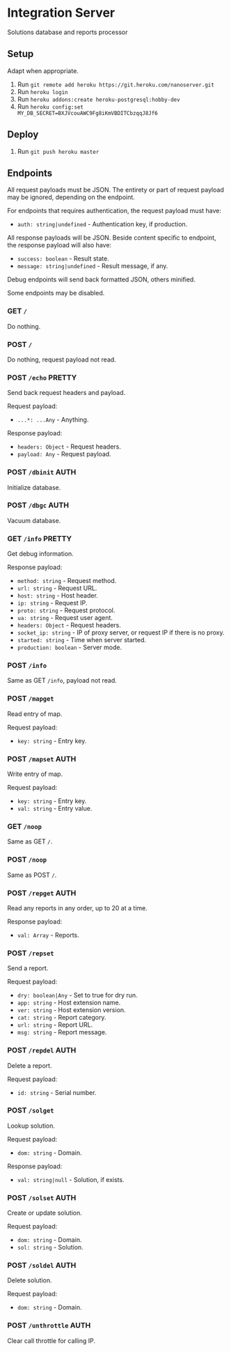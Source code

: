 # Integration Server

Solutions database and reports processor

## Setup

Adapt when appropriate.

1. Run `git remote add heroku https://git.heroku.com/nanoserver.git`
2. Run `heroku login`
3. Run `heroku addons:create heroku-postgresql:hobby-dev`
3. Run `heroku config:set MY_DB_SECRET=BXJVcouAWC9Fg8iKmVBDITCbzqqJ8Jf6`

## Deploy

1. Run `git push heroku master`

## Endpoints

All request payloads must be JSON. The entirety or part of request payload may
be ignored, depending on the endpoint.

For endpoints that requires authentication, the request payload must have:
- `auth: string|undefined` - Authentication key, if production.

All response payloads will be JSON. Beside content specific to endpoint, the
response payload will also have:
- `success: boolean` - Result state.
- `message: string|undefined` - Result message, if any.

Debug endpoints will send back formatted JSON, others minified.

Some endpoints may be disabled.

### GET `/`

Do nothing.

### POST `/`

Do nothing, request payload not read.

### POST `/echo` PRETTY

Send back request headers and payload.

Request payload:
- `...*: ...Any` - Anything.

Response payload:
- `headers: Object` - Request headers.
- `payload: Any` - Request payload.

### POST `/dbinit` AUTH

Initialize database.

### POST `/dbgc` AUTH

Vacuum database.

### GET `/info` PRETTY

Get debug information.

Response payload:
- `method: string` - Request method.
- `url: string` - Request URL.
- `host: string` - Host header.
- `ip: string` - Request IP.
- `proto: string` - Request protocol.
- `ua: string` - Request user agent.
- `headers: Object` - Request headers.
- `socket_ip: string` - IP of proxy server, or request IP if there is no proxy.
- `started: string` - Time when server started.
- `production: boolean` - Server mode.

### POST `/info`

Same as GET `/info`, payload not read.

### POST `/mapget`

Read entry of map.

Request payload:
- `key: string` - Entry key.

### POST `/mapset` AUTH

Write entry of map.

Request payload:
- `key: string` - Entry key.
- `val: string` - Entry value.

### GET `/noop`

Same as GET `/`.

### POST `/noop`

Same as POST `/`.

### POST `/repget` AUTH

Read any reports in any order, up to 20 at a time.

Response payload:
- `val: Array` - Reports.

### POST `/repset`

Send a report.

Request payload:
- `dry: boolean|Any` - Set to true for dry run.
- `app: string` - Host extension name.
- `ver: string` - Host extension version.
- `cat: string` - Report category.
- `url: string` - Report URL.
- `msg: string` - Report message.

### POST `/repdel` AUTH

Delete a report.

Request payload:
- `id: string` - Serial number.

### POST `/solget`

Lookup solution.

Request payload:
- `dom: string` - Domain.

Response payload:
- `val: string|null` - Solution, if exists.

### POST `/solset` AUTH

Create or update solution.

Request payload:
- `dom: string` - Domain.
- `sol: string` - Solution.

### POST `/soldel` AUTH

Delete solution.

Request payload:
- `dom: string` - Domain.

### POST `/unthrottle` AUTH

Clear call throttle for calling IP.
